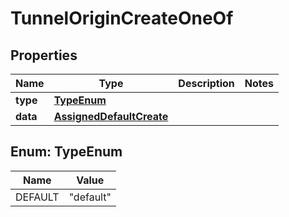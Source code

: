 

# TunnelOriginCreateOneOf


## Properties

| Name | Type | Description | Notes |
|------------ | ------------- | ------------- | -------------|
|**type** | [**TypeEnum**](#TypeEnum) |  |  |
|**data** | [**AssignedDefaultCreate**](AssignedDefaultCreate.md) |  |  |



## Enum: TypeEnum

| Name | Value |
|---- | -----|
| DEFAULT | &quot;default&quot; |



